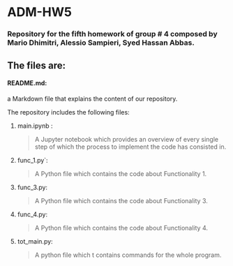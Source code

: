 # ADM-HW5

### Repository for the fifth homework of group # 4 composed by Mario Dhimitri, Alessio Sampieri, Syed Hassan Abbas.

## The files are:

#### README.md: 
a Markdown file that explains the content of our repository.

The repository includes the following files:
1. main.ipynb :
     > A Jupyter notebook which provides an overview of every single step of which the process to implement the code has                     consisted in.
			
2. func_1.py`:
      > A Python file which contains the code about Functionality 1. 

3. func_3.py:
      > A Python file which contains the code about Functionality 3.  
      
4. func_4.py:
      > A Python file which contains the code about Functionality 4. 
      
5. tot_main.py:
      > A python file which t contains commands for the whole program.  
 
